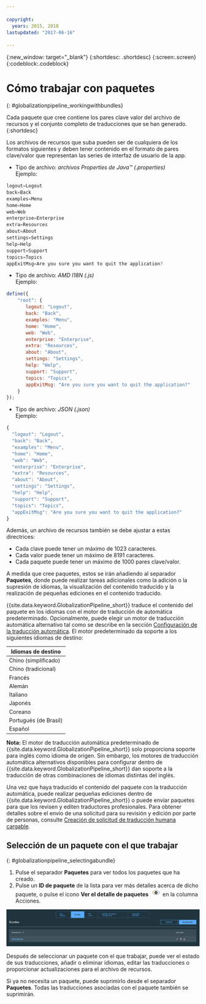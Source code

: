```yaml
---

copyright:
  years: 2015, 2018
lastupdated: "2017-06-16"

---
```


{:new_window: target="_blank"}
{:shortdesc: .shortdesc}
{:screen:.screen}
{:codeblock:.codeblock}


# Cómo trabajar con paquetes
{: #globalizationpipeline_workingwithbundles}

Cada paquete que cree contiene los pares clave valor del archivo de recursos y el conjunto completo de traducciones que se han generado.
{:shortdesc}

Los archivos de recursos que suba pueden ser de cualquiera de los formatos siguientes y deben tener contenido en el formato de pares clave/valor que representan las series de interfaz de usuario de la app.


* Tipo de archivo: *archivos Properties de Java™ (.properties)*<br>
Ejemplo:
```js
logout=Logout
back=Back
examples=Menu
home=Home
web=Web
enterprise=Enterprise
extra=Resources
about=About
settings=Settings
help=Help
support=Support
topics=Topics
appExitMsg=Are you sure you want to quit the application?
```
* Tipo de archivo: *AMD I18N (.js)*<br>
Ejemplo:
```js
define({
    "root": {
       logout: "Logout",
       back: "Back",
       examples: "Menu",
       home: "Home",
       web: "Web",
       enterprise: "Enterprise",
       extra: "Resources",
       about: "About",
       settings: "Settings",
       help: "Help",
       support: "Support",
       topics: "Topics",
       appExitMsg: "Are you sure you want to quit the application?"
    }
});
```
* Tipo de archivo: *JSON (.json)*<br>
Ejemplo:
```js
{
  "logout": "Logout",
  "back": "Back",
  "examples": "Menu",
  "home": "Home",
  "web": "Web",
  "enterprise": "Enterprise",
  "extra": "Resources",
  "about": "About",
  "settings": "Settings",
  "help": "Help",
  "support": "Support",
  "topics": "Topics",
  "appExitMsg": "Are you sure you want to quit the application?"
}
```

Además, un archivo de recursos también se debe ajustar a estas directrices:
* Cada clave puede tener un máximo de 1023 caracteres.
* Cada valor puede tener un máximo de 8191 caracteres.
* Cada paquete puede tener un máximo de 1000 pares clave/valor.

A medida que cree paquetes, estos se irán añadiendo al separador **Paquetes**, donde puede realizar tareas adicionales como la adición o la supresión de idiomas, la visualización del contenido traducido y la realización de pequeñas ediciones en el contenido traducido. 

{{site.data.keyword.GlobalizationPipeline_short}} traduce el contenido del paquete en los idiomas con el motor de traducción de automática predeterminado. Opcionalmente, puede elegir un motor de traducción automática alternativo tal como se describe en la sección [Configuración de la traducción automática](/docs/services/GlobalizationPipeline/managetranslations.html#machineconfig). El motor predeterminado da soporte a los siguientes idiomas de destino:

<table>
<thead>
<tr>
<th>Idiomas de destino</th>
</tr>
</thead>
<tbody>
<tr>
<td>Chino (simplificado)</td>
</tr>
<tr>
<td>Chino (tradicional)</td>
</tr>
<tr>
<td>Francés</td>
</tr>
<tr>
<td>Alemán</td>
</tr>
<tr>
<td>Italiano</td>
</tr>
<tr>
<td>Japonés</td>
</tr>
<tr>
<td>Coreano</td>
</tr>
<tr>
<td>Portugués (de Brasil)</td>
</tr>
<tr>
<td>Español</td>
</tr>
</tbody>
</table>

**Nota:** El motor de traducción automática predeterminado de {{site.data.keyword.GlobalizationPipeline_short}} solo proporciona soporte para inglés como idioma de origen. Sin embargo, los motores de traducción automática alternativos disponibles para configurar dentro de {{site.data.keyword.GlobalizationPipeline_short}} dan soporte a la traducción de otras combinaciones de idiomas distintas del inglés.

Una vez que haya traducido el contenido del paquete con la traducción automática, puede realizar pequeñas ediciones dentro de {{site.data.keyword.GlobalizationPipeline_short}} o puede enviar paquetes para que los revisen y editen traductores profesionales. Para obtener detalles sobre el envío de una solicitud para su revisión y edición por parte de personas, consulte [Creación de solicitud de traducción humana cargable](/docs/services/GlobalizationPipeline/managetranslations.html#humantranslation).




## Selección de un paquete con el que trabajar
{: #globalizationpipeline_selectingabundle}

1. Pulse el separador **Paquetes** para ver todos los paquetes que ha creado.
2. Pulse un **ID de paquete** de la lista para ver más detalles acerca de dicho paquete, o pulse el icono **Ver el detalle de paquetes** ![Seleccione el icono Ver el detalle de paquetes para abrir un paquete y trabajar con sus traducciones](images/viewProjectDetailIcon.png) en la columna Acciones.

![Ver todos los paquetes disponibles desde el separador Paquetes.](images/translationBundles.png)

Después de seleccionar un paquete con el que trabajar, puede ver el estado de sus traducciones, añadir o eliminar idiomas, editar las traducciones o proporcionar actualizaciones para el archivo de recursos.

Si ya no necesita un paquete, puede suprimirlo desde el separador **Paquetes**. Todas las traducciones asociadas con el paquete también se suprimirán.
